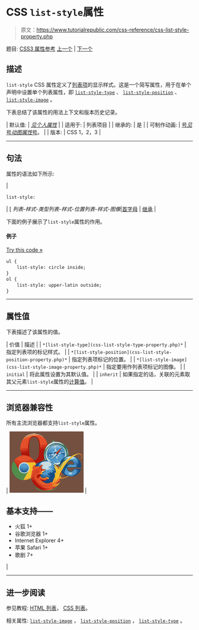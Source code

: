 # CSS `list-style`属性

> 原文：<https://www.tutorialrepublic.com/css-reference/css-list-style-property.php>

题目: [CSS3 属性参考](css3-properties.php) [上一个](css-line-height-property.php) | [下一个](css-list-style-image-property.php)

## 描述

`list-style` CSS 属性定义了[列表项](../html-tutorial/html-lists.php)的显示样式。这是一个简写属性，用于在单个声明中设置单个列表属性，即 [`list-style-type`](css-list-style-type-property.php) 、 [`list-style-position`](css-list-style-position-property.php) 、 [`list-style-image`](css-list-style-image-property.php) 。

下表总结了该属性的用法上下文和版本历史记录。

| 默认值: | *[见个人属性](#property-values)* |
| 适用于: | 列表项目 |
| 继承的: | 是 |
| 可制作动画: | [号*见*号*动图属性*号](css-animatable-properties.php)。 |
| 版本: | CSS 1，2，3 |

* * *

## 句法

属性的语法如下所示:

| 

```
list-style: 
```

 | [ *列表-样式-类型列表-样式-位置列表-样式-图像*&#124;[首字母](../definitions.php#initial) &#124; [继承](../definitions.php#inherit) |

下面的例子展示了`list-style`属性的作用。

#### 例子

[Try this code »](../codelab.php?topic=css&file=list-style-property "Try this code using online Editor")

```
ul {
    list-style: circle inside;
}
ol {
    list-style: upper-latin outside;
}
```

* * *

## 属性值

下表描述了该属性的值。

| 价值 | 描述 |
| `*[list-style-type](css-list-style-type-property.php)*` | 指定列表项的标记样式。 |
| `*[list-style-position](css-list-style-position-property.php)*` | 指定列表项标记的位置。 |
| `*[list-style-image](css-list-style-image-property.php)*` | 指定要用作列表项标记的图像。 |
| `initial` | 将此属性设置为其默认值。 |
| `inherit` | 如果指定的话，关联的元素取其父元素`list-style`属性的[计算值](../definitions.php#computed-value)。 |

* * *

## 浏览器兼容性

所有主流浏览器都支持`list-style`属性。

| ![Browsers Icon](img/e9331123c77668c1832e541c2fca1002.png) | 

## 基本支持——

*   火狐 1+
*   谷歌浏览器 1+
*   Internet Explorer 4+
*   苹果 Safari 1+
*   歌剧 7+

 |

* * *

## 进一步阅读

参见教程: [HTML 列表](../html-tutorial/html-lists.php)， [CSS 列表](../css-tutorial/css-lists.php)。

相关属性: [`list-style-image`](css-list-style-image-property.php) ， [`list-style-position`](css-list-style-position-property.php) ， [`list-style-type`](css-list-style-type-property.php) 。